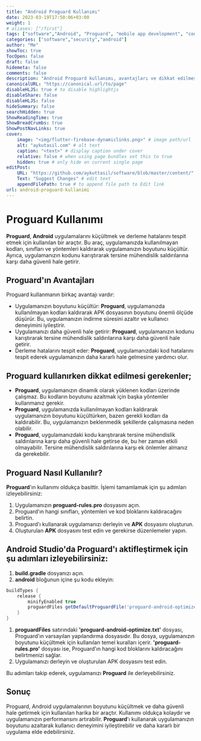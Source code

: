 ```yaml
---
title: "Android Proguard Kullanımı"
date: 2023-03-19T17:50:06+03:00
weight: 1
# aliases: ["/first"]
tags: ["software","Android", "Proguard", "mobile app development", "code optimization", "security"]
categories: ["software","security","android"]
author: "Me"
showToc: true
TocOpen: false
draft: false
hidemeta: false
comments: false
description: "Android Proguard kullanımı, avantajları ve dikkat edilmesi gerekenler"
canonicalURL: "https://canonical.url/to/page"
disableHLJS: true # to disable highlightjs
disableShare: false
disableHLJS: false
hideSummary: false
searchHidden: true
ShowReadingTime: true
ShowBreadCrumbs: true
ShowPostNavLinks: true
cover:
    image: "<img/flutter-firebase-dynamiclinks.png>" # image path/url
    alt: "aykutasil.com" # alt text
    caption: "<text>" # display caption under cover
    relative: false # when using page bundles set this to true
    hidden: true # only hide on current single page
editPost:
    URL: "https://github.com/aykuttasil/software/blob/master/content/"
    Text: "Suggest Changes" # edit text
    appendFilePath: true # to append file path to Edit link
url: android-proguard-kullanimi
---
```



# Proguard Kullanımı


**Proguard**, **Android** uygulamalarını küçültmek ve derleme hatalarını tespit etmek için kullanılan bir araçtır. Bu araç, uygulamanızda kullanılmayan kodları, sınıfları ve yöntemleri kaldırarak uygulamanızın boyutunu küçültür. Ayrıca, uygulamanızın kodunu karıştırarak tersine mühendislik saldırılarına karşı daha güvenli hale getirir.

## Proguard'ın Avantajları

Proguard kullanmanın birkaç avantajı vardır:

- Uygulamanızın boyutunu küçültür: **Proguard**, uygulamanızda kullanılmayan kodları kaldırarak APK dosyasının boyutunu önemli ölçüde düşürür. Bu, uygulamanızın indirme süresini azaltır ve kullanıcı deneyimini iyileştirir.
- Uygulamanızı daha güvenli hale getirir: **Proguard**, uygulamanızın kodunu karıştırarak tersine mühendislik saldırılarına karşı daha güvenli hale getirir.
- Derleme hatalarını tespit eder: **Proguard**, uygulamanızdaki kod hatalarını tespit ederek uygulamanızın daha kararlı hale gelmesine yardımcı olur.

## Proguard kullanırken dikkat edilmesi gerekenler;

- **Proguard**, uygulamanızın dinamik olarak yüklenen kodları üzerinde çalışmaz. Bu kodların boyutunu azaltmak için başka yöntemler kullanmanız gerekir.
- **Proguard**, uygulamanızda kullanılmayan kodları kaldırarak uygulamanızın boyutunu küçültürken, bazen gerekli kodları da kaldırabilir. Bu, uygulamanızın beklenmedik şekillerde çalışmasına neden olabilir.
- **Proguard**, uygulamanızdaki kodu karıştırarak tersine mühendislik saldırılarına karşı daha güvenli hale getirse de, bu her zaman etkili olmayabilir. Tersine mühendislik saldırılarına karşı ek önlemler almanız da gerekebilir.

## Proguard Nasıl Kullanılır?

**Proguard**'ın kullanımı oldukça basittir. İşlemi tamamlamak için şu adımları izleyebilirsiniz:

1. Uygulamanızın **proguard-rules.pro** dosyasını açın.
2. Proguard'ın hangi sınıfları, yöntemleri ve kod bloklarını kaldıracağını belirtin.
3. Proguard'ı kullanarak uygulamanızı derleyin ve **APK** dosyasını oluşturun.
4. Oluşturulan **APK** dosyasını test edin ve gerekirse düzenlemeler yapın.


## Android Studio'da Proguard'ı aktifleştirmek için şu adımları izleyebilirsiniz:

1. **build.gradle** dosyanızı açın.
2. **android** bloğunun içine şu kodu ekleyin:

```gradle
buildTypes {
    release {
        minifyEnabled true
        proguardFiles getDefaultProguardFile('proguard-android-optimize.txt'), 'proguard-rules.pro'
    }
}

```

1. **proguardFiles** satırındaki **'proguard-android-optimize.txt'** dosyası, Proguard'ın varsayılan yapılandırma dosyasıdır. Bu dosya, uygulamanızın boyutunu küçültmek için kullanılan temel kuralları içerir. **'proguard-rules.pro'** dosyası ise, Proguard'ın hangi kod bloklarını kaldıracağını belirtmenizi sağlar.
2. Uygulamanızı derleyin ve oluşturulan APK dosyasını test edin.

Bu adımları takip ederek, uygulamanızı **Proguard** ile derleyebilirsiniz.

## Sonuç

Proguard, Android uygulamalarının boyutunu küçültmek ve daha güvenli hale getirmek için kullanılan harika bir araçtır. Kullanımı oldukça kolaydır ve uygulamanızın performansını artırabilir. **Proguard**'ı kullanarak uygulamanızın boyutunu azaltarak kullanıcı deneyimini iyileştirebilir ve daha kararlı bir uygulama elde edebilirsiniz.